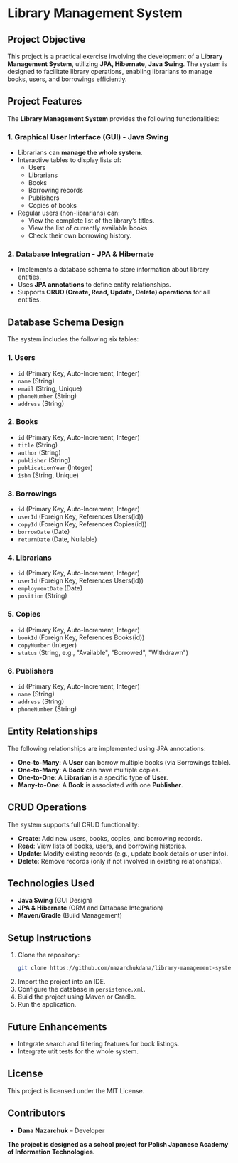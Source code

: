 # Library Management System

## Project Objective
This project is a practical exercise involving the development of a **Library Management System**, utilizing **JPA, Hibernate, Java Swing**. The system is designed to facilitate library operations, enabling librarians to manage books, users, and borrowings efficiently.

## Project Features
The **Library Management System** provides the following functionalities:

### 1. **Graphical User Interface (GUI) - Java Swing**
- Librarians can **manage the whole system**.
- Interactive tables to display lists of:
  - Users
  - Librarians
  - Books
  - Borrowing records
  - Publishers
  - Copies of books
- Regular users (non-librarians) can:
  - View the complete list of the library’s titles.
  - View the list of currently available books.
  - Check their own borrowing history.

### 2. **Database Integration - JPA & Hibernate**
- Implements a database schema to store information about library entities.
- Uses **JPA annotations** to define entity relationships.
- Supports **CRUD (Create, Read, Update, Delete) operations** for all entities.

## Database Schema Design
The system includes the following six tables:

### **1. Users**
- `id` (Primary Key, Auto-Increment, Integer)
- `name` (String)
- `email` (String, Unique)
- `phoneNumber` (String)
- `address` (String)

### **2. Books**
- `id` (Primary Key, Auto-Increment, Integer)
- `title` (String)
- `author` (String)
- `publisher` (String)
- `publicationYear` (Integer)
- `isbn` (String, Unique)

### **3. Borrowings**
- `id` (Primary Key, Auto-Increment, Integer)
- `userId` (Foreign Key, References Users(id))
- `copyId` (Foreign Key, References Copies(id))
- `borrowDate` (Date)
- `returnDate` (Date, Nullable)

### **4. Librarians**
- `id` (Primary Key, Auto-Increment, Integer)
- `userId` (Foreign Key, References Users(id))
- `employmentDate` (Date)
- `position` (String)

### **5. Copies**
- `id` (Primary Key, Auto-Increment, Integer)
- `bookId` (Foreign Key, References Books(id))
- `copyNumber` (Integer)
- `status` (String, e.g., "Available", "Borrowed", "Withdrawn")

### **6. Publishers**
- `id` (Primary Key, Auto-Increment, Integer)
- `name` (String)
- `address` (String)
- `phoneNumber` (String)

## Entity Relationships
The following relationships are implemented using JPA annotations:
- **One-to-Many**: A **User** can borrow multiple books (via Borrowings table).
- **One-to-Many**: A **Book** can have multiple copies.
- **One-to-One**: A **Librarian** is a specific type of **User**.
- **Many-to-One**: A **Book** is associated with one **Publisher**.

## CRUD Operations
The system supports full CRUD functionality:
- **Create**: Add new users, books, copies, and borrowing records.
- **Read**: View lists of books, users, and borrowing histories.
- **Update**: Modify existing records (e.g., update book details or user info).
- **Delete**: Remove records (only if not involved in existing relationships).

## Technologies Used
- **Java Swing** (GUI Design)
- **JPA & Hibernate** (ORM and Database Integration)
- **Maven/Gradle** (Build Management)

## Setup Instructions
1. Clone the repository:
   ```sh
   git clone https://github.com/nazarchukdana/library-management-system.git
   ```
2. Import the project into an IDE.
3. Configure the database in `persistence.xml`.
4. Build the project using Maven or Gradle.
5. Run the application.

## Future Enhancements
- Integrate search and filtering features for book listings.
- Intergrate utit tests for the whole system.

## License
This project is licensed under the MIT License.

## Contributors
- **Dana Nazarchuk** – Developer

**The project is designed as a school project for Polish Japanese Academy of Information Technologies.**

